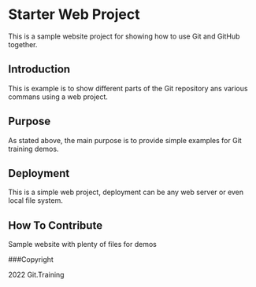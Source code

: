 # Starter Web Project

This is a sample website project for showing how to use Git and GitHub together. 


## Introduction

This is example is to show different parts of the Git repository ans various commans using a web project.


## Purpose

As stated above, the main purpose is to provide simple examples for Git training demos.

## Deployment

This is a simple web project, deployment can be any web server or even local file system.

## How To Contribute

Sample website with plenty of files for demos

###Copyright

2022 Git.Training
